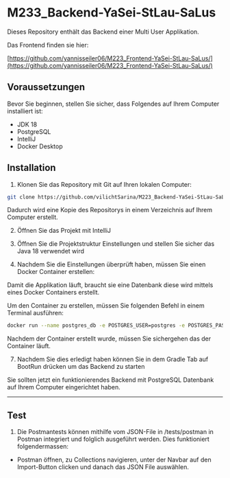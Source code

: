 # M233_Backend-YaSei-StLau-SaLus

Dieses Repository enthält das Backend einer Multi User Applikation.

Das Frontend finden sie hier:

[https://github.com/yannisseiler06/M223_Frontend-YaSei-StLau-SaLus/](https://github.com/yannisseiler06/M223_Frontend-YaSei-StLau-SaLus/)

## Voraussetzungen

Bevor Sie beginnen, stellen Sie sicher, dass Folgendes auf Ihrem Computer installiert ist:

- JDK 18
- PostgreSQL
- IntelliJ
- Docker Desktop

## Installation

1. Klonen Sie das Repository mit Git auf Ihren lokalen Computer:

```bash
git clone https://github.com/vilichtSarina/M223_Backend-YaSei-StLau-SaLus
```

Dadurch wird eine Kopie des Repositorys in einem Verzeichnis auf Ihrem Computer erstellt.

2. Öffnen Sie das Projekt mit IntelliJ

3. Öffnen Sie die Projektstruktur Einstellungen und stellen Sie sicher das Java 18 verwendet wird

4. Nachdem Sie die Einstellungen überprüft haben, müssen Sie einen Docker Container erstellen:

Damit die Applikation läuft, braucht sie eine Datenbank diese wird mittels eines Docker Containers erstellt.

Um den Container zu erstellen, müssen Sie folgenden Befehl in einem Terminal ausführen:

```bash
docker run --name postgres_db -e POSTGRES_USER=postgres -e POSTGRES_PASSWORD=postgres -p 5432:5432 -d postgres
```

Nachdem der Container erstellt wurde, müssen Sie sichergehen das der Container läuft.

7. Nachdem Sie dies erledigt haben können Sie in dem Gradle Tab auf BootRun drücken um das Backend zu starten

Sie sollten jetzt ein funktionierendes Backend mit PostgreSQL Datenbank auf Ihrem Computer eingerichtet haben.

---

## Test

1. Die Postmantests können mithilfe vom JSON-File in /tests/postman in Postman integriert und folglich ausgeführt werden. Dies funktioniert folgendermassen:

- Postman öffnen, zu Collections navigieren, unter der Navbar auf den Import-Button clicken und danach das JSON File auswählen.
